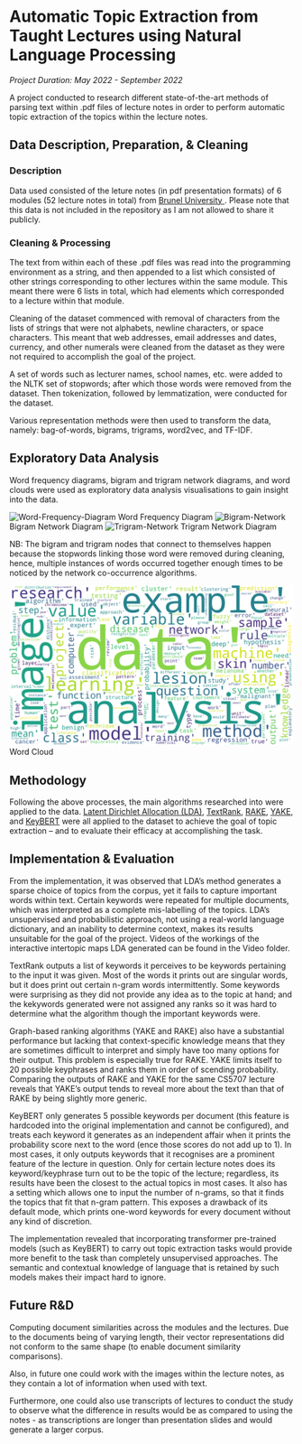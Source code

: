 # Automatic Topic Extraction from Taught Lectures using Natural Language Processing 

*Project Duration: May 2022 - September 2022*


A project conducted to research different state-of-the-art methods of parsing text within .pdf files of lecture notes in order to perform automatic topic extraction of the topics within the lecture notes.


## Data Description, Preparation, & Cleaning

### Description

Data used consisted of the leture notes (in pdf presentation formats) of 6 modules (52 lecture notes in total) from <a href= "brunel.ac.uk"> Brunel University </a>. Please note that this data is not included in the repository as I am not allowed to share it publicly.

### Cleaning & Processing

The text from within each of these .pdf files was read into the programming environment as a string, and then appended to a list which consisted of other strings corresponding to other lectures within the same module.
This meant there were 6 lists in total, which had elements which corresponded to a lecture within that module.

Cleaning of the dataset commenced with removal of characters from the lists of strings that were not alphabets, newline characters, or space characters. This meant that web addresses, email addresses and dates, currency, and other numerals were cleaned from the dataset as they were not required to accomplish the goal of the project.

A set of words such as lecturer names, school names, etc. were added to the NLTK set of stopwords; after which those words were removed from the dataset. Then tokenization, followed by lemmatization, were conducted for the dataset.

Various representation methods were then used to transform the data, namely: bag-of-words, bigrams, trigrams, word2vec, and TF-IDF.

## Exploratory Data Analysis 

Word frequency diagrams, bigram and trigram network diagrams, and word clouds were used as exploratory data analysis visualisations to gain insight into the data.

![Word-Frequency-Diagram](https://github.com/edudzi-mamattah/nlp-automatic-topic-extraction-from-lecture-notes/blob/main/Images/FullWordFreq.png) Word Frequency Diagram
![Bigram-Network](https://github.com/edudzi-mamattah/nlp-automatic-topic-extraction-from-lecture-notes/blob/main/Images/FullWordNet.png) Bigram Network Diagram
![Trigram-Network](https://github.com/edudzi-mamattah/nlp-automatic-topic-extraction-from-lecture-notes/blob/main/Images/FullTriNet.png) Trigram Network Diagram

NB: The bigram and trigram nodes that connect to themselves happen because the stopwords linking those word were removed during cleaning, hence, multiple instances of words occurred together enough times to be noticed by the network co-occurrence algorithms.


![Word-Cloud](https://github.com/edudzi-mamattah/nlp-automatic-topic-extraction-from-lecture-notes/blob/main/Images/CombinedWC.png) Word Cloud

## Methodology 

Following the above processes, the main algorithms researched into were applied to the data. 
<a href= "https://www.jmlr.org/papers/volume3/blei03a/blei03a.pdf?ref=https://githubhelp.com"> Latent Dirichlet Allocation (LDA)</a>, <a href= "https://aclanthology.org/W04-3252.pdf">TextRank</a>, <a href= "https://citeseerx.ist.psu.edu/viewdoc/download?doi=10.1.1.657.8134&rep=rep1&type=pdf">RAKE</a>, <a href= "https://www.sciencedirect.com/science/article/pii/S0020025519308588?casa_token=MRjzRkVknWkAAAAA:Z2-1WE-6UnsNbS-dYJjxeq76pfdjk61l41jXpbDOOhNykz5kKFdFv6IEK4l846MUjTL_oHj4L4k">YAKE</a>, and <a href= "https://maartengr. github. io/KeyBERT/index. html"> KeyBERT</a> were all applied to the dataset to achieve the goal of topic extraction – and to evaluate their efficacy at accomplishing the task.


## Implementation & Evaluation

From the implementation, it was observed that LDA’s method generates a sparse choice of topics from the corpus, yet it fails to capture important words within text. Certain keywords were repeated for multiple documents, which was interpreted as a complete mis-labelling of the topics. LDA’s unsupervised and probabilistic approach, not using a real-world language dictionary, and an inability to determine context, makes its results unsuitable for the goal of the project. Videos of the workings of the interactive intertopic maps LDA generated can be found in the Video folder. 

TextRank outputs a list of keywords it perceives to be keywords pertaining to the input it was given. Most of the words it prints out are singular words, but it does print out certain n-gram words intermittently.  Some keywords were surprising as they did not provide any idea as to the topic at hand; and the kekywords generated were not assigned any ranks so it was hard to determine what the algorithm though the important keywords were. 

Graph-based ranking algorithms (YAKE and RAKE) also have a substantial performance but lacking that context-specific knowledge means that they are sometimes difficult to interpret and simply have too many options for their output. This problem is especially true for RAKE. YAKE limits itself to 20 possible keyphrases and ranks them in order of scending probability. Comparing the outputs of RAKE and YAKE for the same CS5707 lecture reveals that YAKE’s output tends to reveal more about the text than that of RAKE by being slightly more generic.


KeyBERT only generates 5 possible keywords per document (this feature is hardcoded into the original implementation and cannot be configured), and treats each keyword it generates as an independent affair when it prints the probability score next to the word (ence those scores do not add up to 1). In most cases, it only outputs keywords that it recognises are a prominent feature of the lecture in question. Only for certain lecture notes does its keyword/keyphrase turn out to be the topic of the lecture; regardless, its results have been the closest to the actual topics in most cases. It also has a setting which allows one to input the number of n-grams, so that it finds the topics that fit that n-gram pattern. This exposes a drawback of its default mode, which prints one-word keywords for every document without any kind of discretion.

The implementation revealed that incorporating transformer pre-trained models (such as KeyBERT) to carry out topic extraction tasks would provide more benefit to the task than completely unsupervised approaches. The semantic and contextual knowledge of language that is retained by such models makes their impact hard to ignore. 


## Future R&D

Computing document similarities across the modules and the lectures. Due to the documents being of varying length, their vector representations did not conform to the same shape (to enable document similarity comparisons).

Also, in future one could work with the images within the lecture notes, as they contain a lot of information when used with text.

Furthermore, one could also use transcripts of lectures to conduct the study to observe what the difference in results would be as compared to using the notes - as transcriptions are longer than presentation slides and would generate a larger corpus.
